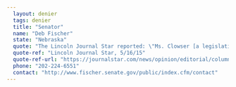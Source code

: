 ```yaml
---
  layout: denier
  tags: denier
  title: "Senator"
  name: "Deb Fischer"
  state: "Nebraska"
  quote: "The Lincoln Journal Star reported: \"Ms. Clowser [a legislative aide for Rep. Deb Fischer] told us that the senator acknowledges the climate is changing but believes it is due to natural cycles. She believes that improvements in coal-fired power plants and 'clean coal' technology have satisfied concerns about pollution emissions.\""
  quote-ref: "Lincoln Journal Star, 5/16/15"
  quote-ref-url: "https://journalstar.com/news/opinion/editorial/columnists/local-view-climate-change-has-arrived-in-nebraska/article_106e6038-d5e8-5f26-8808-866ef29c0371.html"
  phone: "202-224-6551"
  contact: "http://www.fischer.senate.gov/public/index.cfm/contact"
---
```

